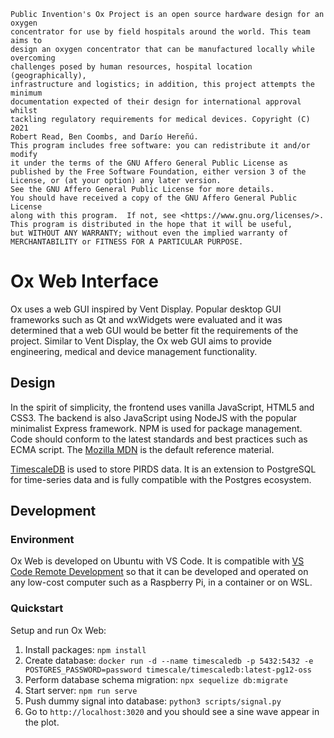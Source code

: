 ```
Public Invention's Ox Project is an open source hardware design for an oxygen
concentrator for use by field hospitals around the world. This team aims to
design an oxygen concentrator that can be manufactured locally while overcoming
challenges posed by human resources, hospital location (geographically),
infrastructure and logistics; in addition, this project attempts the minimum
documentation expected of their design for international approval whilst
tackling regulatory requirements for medical devices. Copyright (C) 2021
Robert Read, Ben Coombs, and Darío Hereñú.
This program includes free software: you can redistribute it and/or modify
it under the terms of the GNU Affero General Public License as
published by the Free Software Foundation, either version 3 of the
License, or (at your option) any later version.
See the GNU Affero General Public License for more details.
You should have received a copy of the GNU Affero General Public License
along with this program.  If not, see <https://www.gnu.org/licenses/>.
This program is distributed in the hope that it will be useful,
but WITHOUT ANY WARRANTY; without even the implied warranty of
MERCHANTABILITY or FITNESS FOR A PARTICULAR PURPOSE.
```

# Ox Web Interface

Ox uses a web GUI inspired by Vent Display. Popular desktop GUI frameworks such as Qt and wxWidgets were evaluated and it was determined that a web GUI would be better fit the requirements of the project. Similar to Vent Display, the Ox web GUI aims to provide engineering, medical and device management functionality.

## Design

In the spirit of simplicity, the frontend uses vanilla JavaScript, HTML5 and CSS3. The backend is also JavaScript using NodeJS with the popular minimalist Express framework. NPM is used for package management. Code should conform to the latest standards and best practices such as ECMA script. The [Mozilla MDN](https://developer.mozilla.org/en-US/docs/Web#web_technology_references) is the default reference material.

[TimescaleDB](https://www.timescale.com/) is used to store PIRDS data. It is an extension to PostgreSQL for time-series data and is fully compatible with the Postgres ecosystem.

## Development

### Environment

Ox Web is developed on Ubuntu with VS Code. It is compatible with [VS Code Remote Development](https://code.visualstudio.com/docs/remote/remote-overview) so that it can be developed and operated on any low-cost computer such as a Raspberry Pi, in a container or on WSL.

### Quickstart

Setup and run Ox Web:

1. Install packages: `npm install`
1. Create database: `docker run -d --name timescaledb -p 5432:5432 -e POSTGRES_PASSWORD=password timescale/timescaledb:latest-pg12-oss`
1. Perform database schema migration: `npx sequelize db:migrate`
1. Start server: `npm run serve`
1. Push dummy signal into database: `python3 scripts/signal.py`
1. Go to `http://localhost:3020` and you should see a sine wave appear in the plot.
